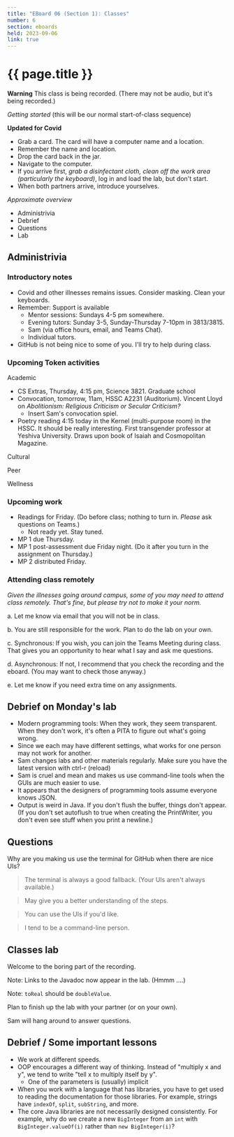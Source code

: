 ```yaml
---
title: "EBoard 06 (Section 1): Classes"
number: 6
section: eboards
held: 2023-09-06
link: true
---
```

# {{ page.title }}

**Warning** This class is being recorded.  (There may not be audio,
  but it's being recorded.)

_Getting started_ (this will be our normal start-of-class sequence)

**Updated for Covid**

* Grab a card.  The card will have a computer name and a location.
* Remember the name and location.
* Drop the card back in the jar.
* Navigate to the computer.
* If you arrive first, _grab a disinfectant cloth, clean off the work
  area (particularly the keyboard)_, log in and load the lab, but don't 
  start.
* When both partners arrive, introduce yourselves.

_Approximate overview_

* Administrivia
* Debrief
* Questions
* Lab

Administrivia
-------------

### Introductory notes

* Covid and other illnesses remains issues.  Consider masking.  Clean
  your keyboards.
* Remember: Support is available
    * Mentor sessions: Sundays 4-5 pm somewhere.
    * Evening tutors: Sunday 3-5, Sunday-Thursday 7-10pm in 3813/3815.
    * Sam (via office hours, email, and Teams Chat).
    * Individual tutors.
* GitHub is not being nice to some of you.  I'll try to help during class.

### Upcoming Token activities

Academic

* CS Extras, Thursday, 4:15 pm, Science 3821.  Graduate school
* Convocation, tomorrow, 11am, HSSC A2231 (Auditorium).
  Vincent Lloyd on _Abolitionism: Religious Criticism or Secular Criticism?_
    * Insert Sam's convocation spiel.
* Poetry reading 4:15 today in the Kernel (multi-purpose room) in the HSSC.
  It should be really interesting.  First transgender professor at Yeshiva
  University.  Draws upon book of Isaiah and Cosmopolitan Magazine.

Cultural

Peer

Wellness

### Upcoming work

* Readings for Friday.  (Do before class; nothing to turn in.  _Please_ ask
  questions on Teams.)
    * Not ready yet.  Stay tuned.
* MP 1 due Thursday.
* MP 1 post-assessment due Friday night.  (Do it after you turn in the
  assignment on Thursday.)
* MP 2 distributed Friday.

### Attending class remotely

_Given the illnesses going around campus, some of you may need to
attend class remotely.  That's fine, but please try not to make it
your norm._

a. Let me know via email that you will not be in class.

b. You are still responsible for the work.  Plan to do the lab on your own.

c. Synchronous: If you wish, you can join the Teams Meeting during
   class.  That gives you an opportunity to hear what I say and ask
   me questions.

d. Asynchronous: If not, I recommend that you check the recording
   and the eboard.  (You may want to check those anyway.)

e. Let me know if you need extra time on any assignments.

Debrief on Monday's lab
-----------------------

* Modern programming tools: When they work, they seem transparent.  When
  they don't work, it's often a PITA to figure out what's going wrong.
* Since we each may have different settings, what works for one person
  may not work for another.
* Sam changes labs and other materials regularly.  Make sure you have the
  latest version with ctrl-r (reload)
* Sam is cruel and mean and makes us use command-line tools when the 
  GUIs are much easier to use.
* It appears that the designers of programming tools assume everyone
  knows JSON.
* Output is weird in Java.  If you don't flush the buffer, things
  don't appear.  (If you don't set autoflush to true when creating
  the PrintWriter, you don't even see stuff when you print a newline.)

Questions
---------

Why are you making us use the terminal for GitHub when there are nice UIs?

> The terminal is always a good fallback.  (Your UIs aren't always
  available.)

> May give you a better understanding of the steps.

> You can use the UIs if you'd like.

> I tend to be a command-line person.

Classes lab
-----------

Welcome to the boring part of the recording.

Note: Links to the Javadoc now appear in the lab.  (Hmmm ....)

Note: `toReal` should be `doubleValue`.

Plan to finish up the lab with your partner (or on your own).

Sam will hang around to answer questions.

Debrief / Some important lessons
--------------------------------

* We work at different speeds.
* OOP encourages a different way of thinking.  Instead of "multiply x and
  y", we tend to write "tell x to multiply itself by y". 
    * One of the parameters is (usually) implicit
* When you work with a language that has libraries, you have to get used
  to reading the documentation for those libraries.  For example, strings
  have `indexOf`, `split`, `subString`, and more.
* The core Java libraries are not necessarily designed consistently.  For
  example, why do we create a new `BigInteger` from an `int` with
  `BigInteger.valueOf(i)` rather than `new BigInteger(i)`?
